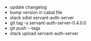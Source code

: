 - update changelog
- bump version in cabal file 
- stack sdist servant-auth-server
- git tag -s servant-auth-server-0.4.0.0
- git push --tags
- stack upload servant-auth-server
